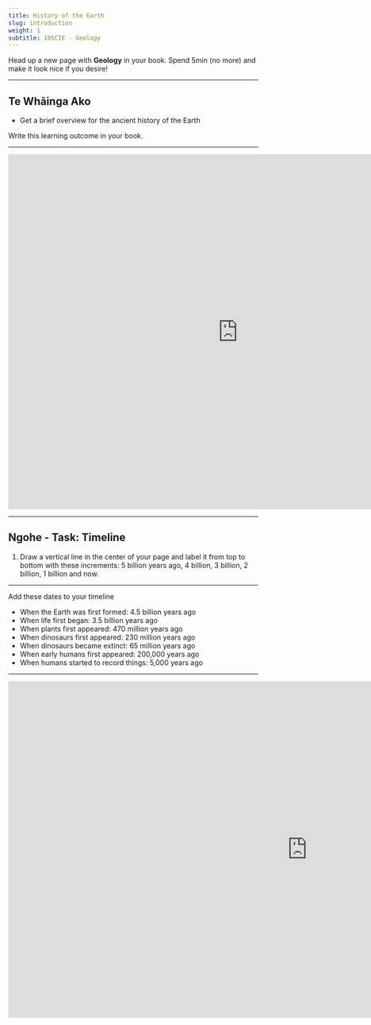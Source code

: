 ```yaml
---
title: History of the Earth
slug: introduction
weight: 1
subtitle: 10SCIE - Geology
---
```


<p class="instruction">Head up a new page with <strong>Geology</strong> in your book. Spend 5min (no more) and make it look nice if you desire!</p>

---

## Te Whāinga Ako

- Get a brief overview for the ancient history of the Earth

<p class="instruction">Write this learning outcome in your book.</p>

---

<iframe width="926" height="715" src="https://www.youtube.com/embed/GzG9fHMr9L4" frameborder="0" allow="accelerometer; autoplay; encrypted-media; gyroscope; picture-in-picture" allowfullscreen></iframe>

---

## Ngohe - Task: Timeline

1. Draw a vertical line in the center of your page and label it from top to bottom with these increments: 5 billion years ago, 4 billion, 3 billion, 2 billion, 1 billion and now.

---

Add these dates to your timeline

- When the Earth was first formed: 4.5 billion years ago
- When life first began: 3.5 billion years ago
- When plants first appeared: 470 million years ago
- When dinosaurs first appeared: 230 million years ago
- When dinosaurs became extinct: 65 million years ago
- When early humans first appeared: 200,000 years ago
- When humans started to record things: 5,000 years ago

---

<iframe width="1206" height="678" src="https://www.youtube.com/embed/toQ14R9yDCU" frameborder="0" allow="accelerometer; autoplay; encrypted-media; gyroscope; picture-in-picture" allowfullscreen></iframe>
